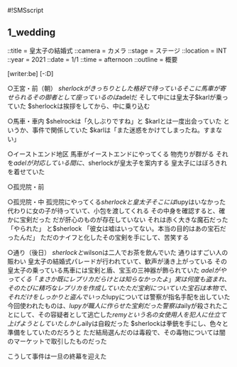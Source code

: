 #!SMSscript

## 1_wedding

::title = 皇太子の結婚式
::camera = カメラ
::stage = ステージ
::location = INT
::year = 2021
::date = 1/1
::time = afternoon
::outline = 概要

[writer:be]
[-:D]

○王宮・前（朝）
$sherlockがきっちりとした格好で待っている
そこに馬車が寄せられる
その御者として座っているのは$adelだ
そして中には皇太子$karlが乗っていた
$sherlockは挨拶をしてから、中に乗り込む

○馬車・車内
$shelrockは「久しぶりですね」と
$karlとは一度出会っていた
というか、事件で関係していた
$karlは「また迷惑をかけてしまったね。すまない」

○イーストエンド地区
馬車がイーストエンドにやってくる
物売りが群がる
それを$adelが対応している間に、$sherlockが皇太子を案内する
皇太子にはぼろきれを着せていた

○孤児院・前

○孤児院・中
孤児院にやってくる$sherlockと皇太子
そこには$lupyはいなかった
代わりに女の子が待っていて、小包を渡してくれる
その中身を確認すると、確かに宝剣だった
だが肝心のものが存在していない
それは赤く大きな魔石だった
「やられた」
と$sherlock
「彼女は嘘はいってない。本当の目的はあの宝石だったんだ」
ただのナイフと化したその宝剣を手にして、苦笑する

○通り（後日）
$sherlockと$wilsonは二人でお茶を飲んでいた
通りはすごい人の賑わい
皇太子の結婚式パレードが行われていて、歓声が湧き上がっている
その皇太子の乗っている馬車には宝剣と盾、宝玉の三神器が飾られていた
$adelがやってくる
「まさか既にレプリカだらけとは知らなかったよ」
実は何度も盗まれ、そのたびに精巧なレプリカを作成していた
ただ宝剣についていた宝石は本物で、それだけをしっかりと盗んでいった$lupyについては警察が指名手配を出していた
今回使われたものは、$lupyが職人に作らせた宝剣だった
警察は$ailyが殺されたことにして、その容疑者として逃亡した$remyという名の女使用人を犯人に仕立て上げようとしていた
しかし$ailyは自殺だった
$sherlockは拳銃を手にし、色々と準備をしていたのだろうと
ただ結局選んだのは毒殺で、その毒物については闇のマーケットで取引したものだった

こうして事件は一旦の終幕を迎えた

